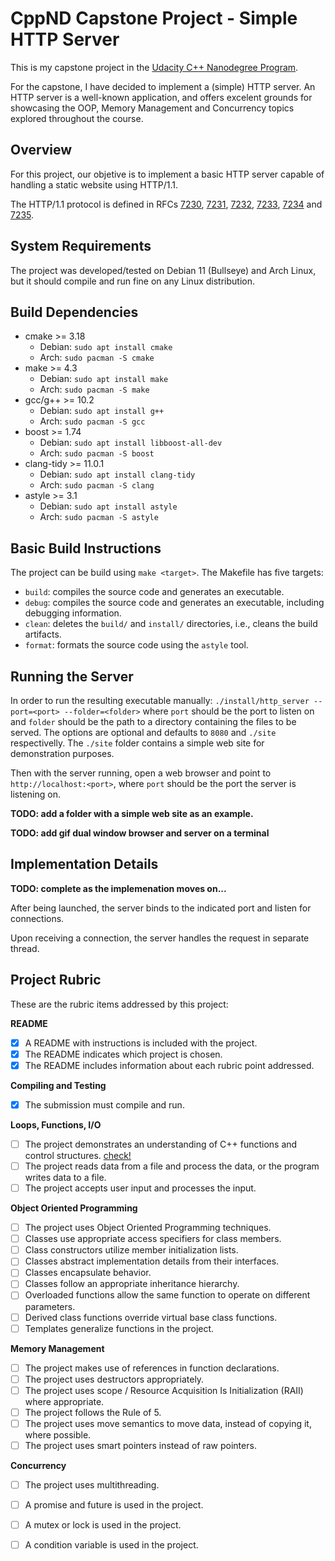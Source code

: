 # CppND Capstone Project - Simple HTTP Server

This is my capstone project in the [Udacity C++ Nanodegree Program](https://www.udacity.com/course/c-plus-plus-nanodegree--nd213). 

For the capstone, I have decided to implement a (simple) HTTP server.  An HTTP server is a well-known application, and offers excelent grounds for showcasing the OOP, Memory Management and Concurrency topics explored throughout the course.

## Overview

For this project, our objetive is to implement a basic HTTP server capable of handling a static website using HTTP/1.1.

The HTTP/1.1 protocol is defined in RFCs [7230](http://www.rfc-editor.org/info/rfc7230), [7231](http://www.rfc-editor.org/info/rfc7231), 
[7232](http://www.rfc-editor.org/info/rfc7232), [7233](http://www.rfc-editor.org/info/rfc7233), 
[7234](http://www.rfc-editor.org/info/rfc7234) and [7235](http://www.rfc-editor.org/info/rfc7235).


## System Requirements

The project was developed/tested on Debian 11 (Bullseye) and Arch Linux, but it should compile and run fine on any Linux distribution.

## Build Dependencies 

* cmake >= 3.18
  * Debian: `sudo apt install cmake`
  * Arch: `sudo pacman -S cmake`
* make >= 4.3 
  * Debian: `sudo apt install make`
  * Arch: `sudo pacman -S make`
* gcc/g++ >= 10.2
  * Debian: `sudo apt install g++`
  * Arch: `sudo pacman -S gcc`
* boost >= 1.74
  * Debian: `sudo apt install libboost-all-dev`
  * Arch: `sudo pacman -S boost`
* clang-tidy >= 11.0.1
  * Debian: `sudo apt install clang-tidy`
  * Arch: `sudo pacman -S clang`
* astyle >= 3.1
  * Debian: `sudo apt install astyle`
  * Arch: `sudo pacman -S astyle`  

## Basic Build Instructions

The project can be build using `make <target>`.  The Makefile has five targets:

* `build`: compiles the source code and generates an executable.
* `debug`: compiles the source code and generates an executable, including debugging information.
* `clean`: deletes the `build/` and `install/`  directories, i.e., cleans the build artifacts.
* `format`: formats the source code using the `astyle` tool.


## Running the Server

In order to run the resulting executable manually: `./install/http_server --port=<port> --folder=<folder>` where `port` should be the port to listen on and
`folder` should be the path to a directory containing the files to be served. The options are optional and defaults to `8080` and `./site` respectivelly.
The `./site` folder contains a simple web site for demonstration purposes.

Then with the server running, open a web browser and point to `http://localhost:<port>`, where  `port` should be the port the server is listening on.


**TODO: add a folder with a simple web site as an example.**

**TODO: add gif dual window browser and server on a terminal**


## Implementation Details

**TODO: complete as the implemenation moves on...**

After being launched, the server binds to the indicated port and listen for connections.

Upon receiving a connection, the server handles the request in separate thread.

## Project Rubric

These are the rubric items addressed by this project:

**README**
- [x] A README with instructions is included with the project.
- [x] The README indicates which project is chosen.
- [x] The README includes information about each rubric point addressed. 

**Compiling and Testing**
- [x] The submission must compile and run.

**Loops, Functions, I/O**
- [ ] The project demonstrates an understanding of C++ functions and control structures.  [check!](https://...)
- [ ] The project reads data from a file and process the data, or the program writes data to a file.
- [ ] The project accepts user input and processes the input.

**Object Oriented Programming**
- [ ] The project uses Object Oriented Programming techniques.
- [ ] Classes use appropriate access specifiers for class members.
- [ ] Class constructors utilize member initialization lists.
- [ ] Classes abstract implementation details from their interfaces.
- [ ] Classes encapsulate behavior.
- [ ] Classes follow an appropriate inheritance hierarchy.
- [ ] Overloaded functions allow the same function to operate on different parameters.
- [ ] Derived class functions override virtual base class functions.
- [ ] Templates generalize functions in the project.

**Memory Management**
- [ ] The project makes use of references in function declarations.
- [ ] The project uses destructors appropriately.
- [ ] The project uses scope / Resource Acquisition Is Initialization (RAII) where appropriate.
- [ ] The project follows the Rule of 5.
- [ ] The project uses move semantics to move data, instead of copying it, where possible.
- [ ] The project uses smart pointers instead of raw pointers.

**Concurrency**
- [ ] The project uses multithreading.
- [ ] A promise and future is used in the project.
- [ ] A mutex or lock is used in the project.
- [ ] A condition variable is used in the project.








  






